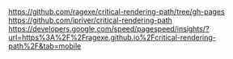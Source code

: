 https://github.com/ragexe/critical-rendering-path/tree/gh-pages
https://github.com/ipriver/critical-rendering-path
https://developers.google.com/speed/pagespeed/insights/?url=https%3A%2F%2Fragexe.github.io%2Fcritical-rendering-path%2F&tab=mobile